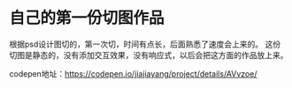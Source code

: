 # 自己的第一份切图作品
根据psd设计图切的，第一次切，时间有点长，后面熟悉了速度会上来的。
这份切图是静态的，没有添加交互效果，没有响应式，以后会把这方面的作品放上来。

codepen地址：https://codepen.io/jiajiayang/project/details/AVvzoe/

